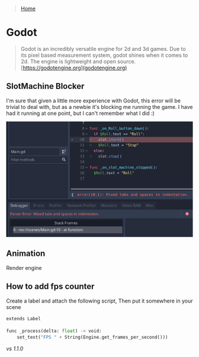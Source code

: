 > [Home](../../README.md) 

# Godot

> Godot is an incredibly versatile engine for 2d and 3d games. Due to its pixel based measurement system, godot shines when it comes to 2d. The engine is lightweight and open source. [https://godotengine.org](godotengine.org)


## SlotMachine Blocker

I'm sure that given a little more experience with Godot, this error will be trivial to deal with, but as a newbie it's blocking me running the game. I have had it running at one point, but I can't remember what I did :)

![SlotMachine](./media/mixed-tabs-and-spaces.png)

## Animation

Render engine

## How to add fps counter

Create a label and attach the following script, Then put it somewhere in your scene

```python
extends Label

func _process(delta: float) -> void:
    set_text("FPS " + String(Engine.get_frames_per_second()))
```

_vs 1.1.0_
